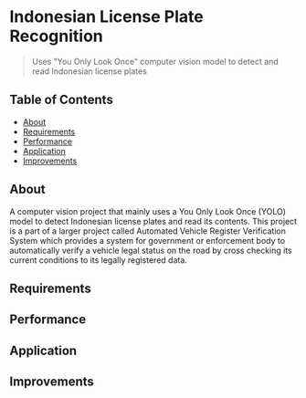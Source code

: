 # Indonesian License Plate Recognition
> Uses "You Only Look Once" computer vision model to detect and read Indonesian license plates 

## Table of Contents
- [About](#about)
- [Requirements](#requirements)
- [Performance](#performance)
- [Application](#application)
- [Improvements](#improvements)

## About
A computer vision project that mainly uses a You Only Look Once (YOLO) model to detect Indonesian license plates and read its contents. This project is a part of a larger project called Automated Vehicle Register Verification System which provides a system for government or enforcement body to automatically verify a vehicle legal status on the road by cross checking its current conditions to its legally registered data. 

## Requirements

## Performance

## Application

## Improvements
